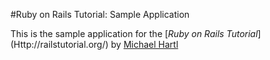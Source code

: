 #Ruby on Rails Tutorial: Sample Application

This is the sample application for the [*Ruby on Rails Tutorial*] (Http://railstutorial.org/) by [Michael Hartl](http://michaelhartl.com)